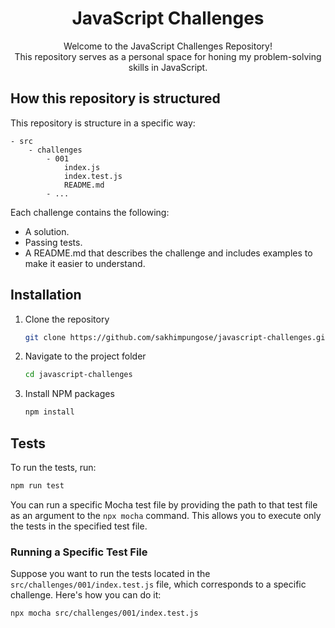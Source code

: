 <h1 align="center">JavaScript Challenges</h1>

<div align="center">
Welcome to the JavaScript Challenges Repository! <br>
This repository serves as a personal space for honing my problem-solving skills in JavaScript.
</div>

## How this repository is structured
This repository is structure in a specific way:

```text
- src
    - challenges
        - 001
            index.js
            index.test.js
            README.md
        - ...
```

Each challenge contains the following:
- A solution.
- Passing tests.
- A README.md that describes the challenge and includes examples to make it easier to understand.

## Installation
1. Clone the repository
    ```sh
    git clone https://github.com/sakhimpungose/javascript-challenges.git
    ```
2. Navigate to the project folder
    ```sh
    cd javascript-challenges
    ```
3. Install NPM packages
    ```sh
    npm install
    ```

## Tests
To run the tests, run:
```sh
npm run test
```

You can run a specific Mocha test file by providing the path to that test file as an argument to the `npx mocha` command. This allows you to execute only the tests in the specified test file.

### Running a Specific Test File

Suppose you want to run the tests located in the `src/challenges/001/index.test.js` file, which corresponds to a specific challenge. Here's how you can do it:

```sh
npx mocha src/challenges/001/index.test.js
```



